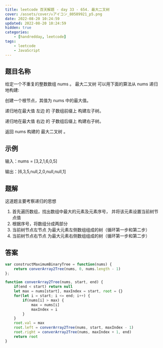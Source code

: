 ```yaml
---
title: leetcode 百天解题 - day 33 - 654. 最大二叉树
cover: /assets/cover/◇アイコン_80589921_p5.png
date: 2022-08-20 10:24:59
updated: 2022-08-20 10:24:59
hidden: true
categories:
    - [handredday, leetcode]
tags:
    - leetcode
    - JavaScript
---
```


## 题目名称

给定一个不重复的整数数组 nums 。 最大二叉树 可以用下面的算法从 nums 递归地构建:

创建一个根节点，其值为 nums 中的最大值。

递归地在最大值 左边 的 子数组前缀上 构建左子树。

递归地在最大值 右边 的 子数组后缀上 构建右子树。

返回 nums 构建的 最大二叉树 。

## 示例

输入：nums = [3,2,1,6,0,5]

输出：[6,3,5,null,2,0,null,null,1]

## 题解

这道题主要考察递归的思想

1. 首先遍历数组，找出数组中最大的元素及元素序号， 并将该元素设置当前树节点值
2. 根据序号，将数组分成两部分
3. 当前树节点左节点 为最大元素左侧数组组成的树（循环第一步和第二步）
4. 当前树节点右节点 为最大元素右侧数组组成的树（循环第一步和第二步）

## 答案

~~~js
var constructMaximumBinaryTree = function(nums) {
    return converArray2Tree(nums, 0, nums.length - 1)
};

function converArray2Tree(nums, start, end) {
    if(end < start) return null
    let max = nums[start], maxIndex = start, root = {}
    for(let i = start; i <= end; i++) {
        if(nums[i] > max) {
            max = nums[i]
            maxIndex = i
        }
    }
    root.val = max
    root.left = converArray2Tree(nums, start, maxIndex - 1)
    root.right = converArray2Tree(nums, maxIndex + 1, end)
    return root
}
~~~
